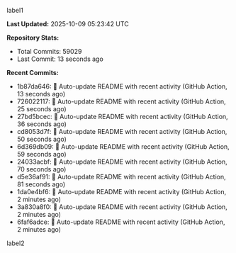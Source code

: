
label1 
<!-- ACTIVITY_START -->
**Last Updated:** 2025-10-09 05:23:42 UTC

**Repository Stats:**
- Total Commits: 59029
- Last Commit: 13 seconds ago

**Recent Commits:**
- 1b87da646: 🤖 Auto-update README with recent activity (GitHub Action, 13 seconds ago)
- 726022117: 🤖 Auto-update README with recent activity (GitHub Action, 25 seconds ago)
- 27bd5bcec: 🤖 Auto-update README with recent activity (GitHub Action, 36 seconds ago)
- cd8053d7f: 🤖 Auto-update README with recent activity (GitHub Action, 50 seconds ago)
- 6d369db09: 🤖 Auto-update README with recent activity (GitHub Action, 59 seconds ago)
- 24033acbf: 🤖 Auto-update README with recent activity (GitHub Action, 70 seconds ago)
- d5e36af91: 🤖 Auto-update README with recent activity (GitHub Action, 81 seconds ago)
- 1da0e4bf6: 🤖 Auto-update README with recent activity (GitHub Action, 2 minutes ago)
- 3a830a8f0: 🤖 Auto-update README with recent activity (GitHub Action, 2 minutes ago)
- 6faf6adce: 🤖 Auto-update README with recent activity (GitHub Action, 2 minutes ago)
<!-- ACTIVITY_END -->

label2

